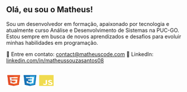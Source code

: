 ## Olá, eu sou o Matheus!
Sou um desenvolvedor em formação, apaixonado por tecnologia e atualmente curso Análise e Desenvolvimento de Sistemas na PUC-GO.
Estou sempre em busca de novos aprendizados e desafios para evoluir minhas habilidades em programação.

📧 Entre em contato: contact@matheuscode.com
📎 LinkedIn: [linkedin.com/in/matheussouzasantos08](https://linkedin.com/in/matheussouzasantos08)

<div style="display: inline_block"><br>
  <img align="center" alt="Rafa-HTML" height="30" width="40" src="https://raw.githubusercontent.com/devicons/devicon/master/icons/html5/html5-original.svg">
  <img align="center" alt="Rafa-CSS" height="30" width="40" src="https://raw.githubusercontent.com/devicons/devicon/master/icons/css3/css3-original.svg">
  <img align="center" alt="Rafa-Js" height="30" width="40" src="https://raw.githubusercontent.com/devicons/devicon/master/icons/javascript/javascript-plain.svg">
  </div>
